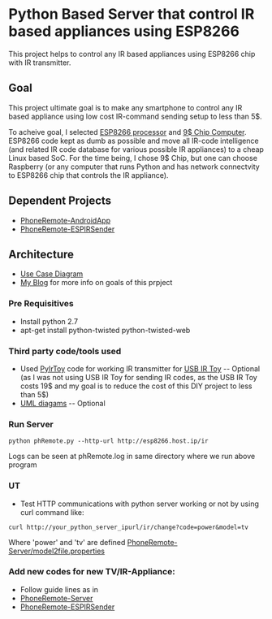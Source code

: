 # Python Based Server that control IR based appliances using ESP8266
This project helps to control any IR based appliances using ESP8266 chip with IR transmitter. 


## Goal
This project ultimate goal is to make any smartphone to control any IR based appliance using low cost IR-command sending setup to less than 5$.

To acheive  goal, I selected [ESP8266 processor](https://en.wikipedia.org/wiki/ESP8266) and [9$ Chip Computer](http://docs.getchip.com/chip.html). ESP8266 code kept as dumb as possible and move all IR-code intelligence (and related IR code database for various possible IR appliances) to a cheap Linux based SoC. For the time being, I chose 9$ Chip, but one can choose Raspberry (or any computer that runs Python and has network connectvity to ESP8266 chip that controls the IR appliance).

## Dependent Projects
 * [PhoneRemote-AndroidApp](https://github.com/GssMahadevan/PhoneRemote-AndroidApp)
 * [PhoneRemote-ESPIRSender](https://github.com/GssMahadevan/PhoneRemote-ESPIRSender)


## Architecture
 * [Use Case Diagram](https://github.com/GssMahadevan/PhoneRemote-Server/blob/master/design/use-case-diagram-by-umlet.png)
 * [My Blog](http://mahadevangorti.blogspot.in/2016/09/15-tv-remote-control-using-smart-phone.html) for more info on goals of this prpject


### Pre Requisitives
 * Install python 2.7
 * apt-get install python-twisted python-twisted-web 

### Third party code/tools used
 * Used [PyIrToy](https://github.com/crleblanc/PyIrToy) code for working IR transmitter for [USB IR Toy](http://www.seeedstudio.com/USB-Infrared-Toy-v2-p-831.html) -- Optional (as I was not using USB IR Toy for sending IR codes, as the USB IR Toy costs 19$ and my goal is to reduce the cost of this DIY project to less than 5$)
 * [UML diagams](http://www.umlet.com/umletino/umletino.html) -- Optional
 

 
### Run Server
 ```
 python phRemote.py --http-url http://esp8266.host.ip/ir
 ```
 
 Logs can be seen at phRemote.log in same directory where we run above program

### UT
 * Test HTTP communications with python server working or not by using curl command like:
 
 ```
curl http://your_python_server_ipurl/ir/change?code=power&model=tv
```

Where 'power' and 'tv' are defined [PhoneRemote-Server/model2file.properties](https://github.com/GssMahadevan/PhoneRemote-Server/blob/master/model2file.properties)


### Add new codes for new TV/IR-Appliance:
 * Follow guide lines as in 
  * [PhoneRemote-Server](https://github.com/GssMahadevan/PhoneRemote-Server)
  * [PhoneRemote-ESPIRSender](https://github.com/GssMahadevan/PhoneRemote-ESPIRSender)

